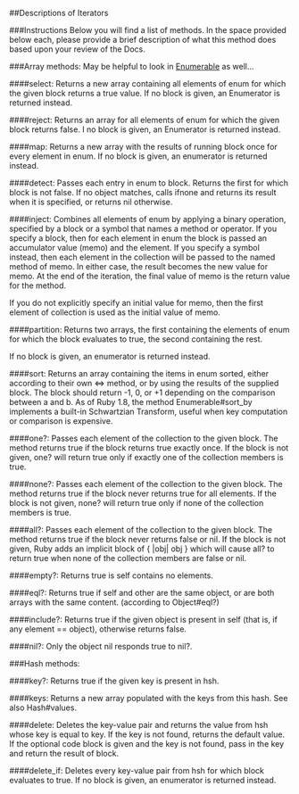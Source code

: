 ##Descriptions of Iterators

###Instructions
Below you will find a list of methods. In the space provided below each, please provide a brief description of what this method does based upon your review of the Docs. 

###Array methods:
May be helpful to look in [Enumerable](http://ruby-doc.org/core-2.2.0/Enumerable.html) as well...

####select: Returns a new array containing all elements of enum for which the given block returns a true value. If no block is given, an Enumerator is returned instead. 


####reject: Returns an array for all elements of enum for which the given block returns false. I no block is given, an Enumerator is returned instead.

####map: Returns a new array with the results of running block once for every element in enum. If no block is given, an enumerator is returned instead.

####detect: Passes each entry in enum to block. Returns the first for which block is not false. If no object matches, calls ifnone and returns its result when it is specified, or returns nil otherwise.

####inject: Combines all elements of enum by applying a binary operation, specified by a block or a symbol that names a method or operator. If you specify a block, then for each element in enum the block is passed an accumulator value (memo) and the element. If you specify a symbol instead, then each element in  the collection will be passed to the named method of memo. In either case, the result becomes the new value for memo. At the end of the iteration, the final value of memo is the return value for the method. 

If you do not explicitly specify an initial value for memo, then the first element of collection is used as the initial value of memo.

####partition: Returns two arrays, the first containing the elements of enum for which the block evaluates to true, the second containing the rest. 

If no block is given, an enumerator is returned instead. 

####sort: Returns an array containing the items in enum sorted, either according to their own <=> method, or by using the results of the supplied block. The block should return -1, 0, or +1 depending on the comparison between a and b. As of Ruby 1.8, the method Enumerable#sort_by implements a built-in Schwartzian Transform, useful when key computation or comparison is expensive. 

####one?: Passes each element of the collection to the given block. The method returns true if the block returns true exactly once. If the block is not given, one? will return true only if exactly one of the collection members is true. 

####none?: Passes each element of the collection to the given block. The method returns true if the block never returns true for all elements. If the block is not given, none? will return true only if none of the collection members is true. 

####all?: Passes each element of the collection to the given block. The method returns true if the block never returns false or nil. If the block is not given, Ruby adds an implicit block of { |obj| obj } which will cause all? to return true when none of the collection members are false or nil.

####empty?: Returns true is self contains no elements.

####eql?: Returns true if self and other are the same object, or are both arrays with the same content. (according to Object#eql?)

####include?: Returns true if the given object is present in self (that is, if any element == object), otherwise returns false.

####nil?: Only the object nil responds true to nil?. 

###Hash methods:

####key?: Returns true if the given key is present in hsh. 

####keys: Returns a new array populated with the keys from this hash. See also Hash#values.

####delete: Deletes the key-value pair and returns the value from hsh whose key is equal to key. If the key is not found, returns the default value. If the optional code block is given and the key is not found, pass in the key and return the result of block. 

####delete_if: Deletes every key-value pair from hsh for which block evaluates to true. If no block is given, an enumerator is returned instead. 
